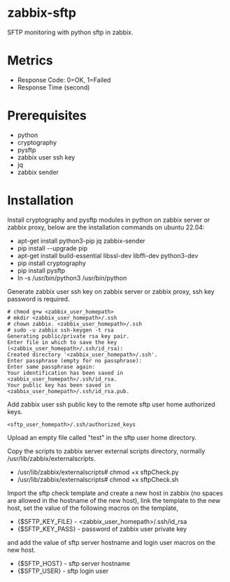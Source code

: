 # zabbix-sftp

SFTP monitoring with python sftp in zabbix.

# Metrics

* Response Code: 0=OK, 1=Failed
* Response Time (second)

# Prerequisites

  * python
  * cryptography
  * pysftp
  * zabbix user ssh key
  * jq
  * zabbix sender

# Installation

Install cryptography and pysftp modules in python on zabbix server or zabbix proxy, below are the installation commands on ubuntu 22.04: 

  * apt-get install python3-pip jq zabbix-sender
  * pip install --upgrade pip
  * apt-get install build-essential libssl-dev libffi-dev python3-dev
  * pip install cryptography
  * pip install pysftp
  * ln -s /usr/bin/python3 /usr/bin/python

Generate zabbix user ssh key on zabbix server or zabbix proxy, ssh key password is required.

    # chmod g+w <zabbix_user_homepath>
    # mkdir <zabbix_user_homepath>/.ssh
    # chown zabbix. <zabbix_user_homepath>/.ssh
    # sudo -u zabbix ssh-keygen -t rsa
    Generating public/private rsa key pair.
    Enter file in which to save the key (<zabbix_user_homepath>/.ssh/id_rsa): 
    Created directory '<zabbix_user_homepath>/.ssh'.
    Enter passphrase (empty for no passphrase): 
    Enter same passphrase again: 
    Your identification has been saved in <zabbix_user_homepath>/.ssh/id_rsa.
    Your public key has been saved in <zabbix_user_homepath>/.ssh/id_rsa.pub.

Add zabbix user ssh public key to the remote sftp user home authorized keys.

    <sftp_user_homepath>/.ssh/authorized_keys

Upload an empty file called "test" in the sftp user home directory.

Copy the scripts to zabbix server external scripts directory, normally /usr/lib/zabbix/externalscripts.

  * /usr/lib/zabbix/externalscripts# chmod +x sftpCheck.py
  * /usr/lib/zabbix/externalscripts# chmod +x sftpCheck.sh

Import the sftp check template and create a new host in zabbix (no spaces are allowed in the hostname of the new host), link the template to the new host, set the value of the following macros on the template,
 
  * {$SFTP_KEY_FILE} - <zabbix_user_homepath>/.ssh/id_rsa
  * {$SFTP_KEY_PASS} - password of zabbix user private key

and add the value of sftp server hostname and login user macros on the new host.

  * {$SFTP_HOST} - sftp server hostname
  * {$SFTP_USER} - sftp login user
